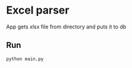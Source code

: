 # Excel parser
App gets xlsx file from directory and puts it to db
## Run
```bash
python main.py
```